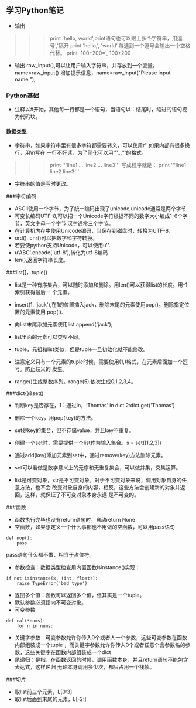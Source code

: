 ## 学习Python笔记
- 输出

>>>print 'hello, world',print语句也可以跟上多个字符串，用逗号','隔开
>>>print 'hello,', 'world'.每遇到一个逗号会输出一个空格代替。
>>>print '100+200=', 100+200

- 输出
raw_input(),可以让用户输入字符串，并存放到一个变量，name=raw_input()
增加提示信息，name=raw_input("Please input name:");

### Python基础
- 注释以#开始，其他每一行都是一个语句，当语句以：结尾时，缩进的语句视为代码块。
#### 数据类型
- 字符串，如果字符串里有很多字符都需要转义，可以使用r''.如果内部有很多换行，用\n写在
一行不好读，为了简化可以用'''...'''的格式。
>>> print '''line1
... line2
... line3'''
写成程序就是：
print '''line1
line2
line3'''
- 字符串的值是写时更改。

###字符编码
- ASCII使用一个字节，为了统一编码出现了unicode,unicode通常是两个字节
- 可变长编码UTF-8,可以把一个Unicode字符根据不同的数字大小编成1-6个字节，英文字母一个字节
汉字通常三个字节。
- 在计算机内存中使用Unicode编码，当保存到磁盘时，转换为UTF-8.
- ord(), chr()可以把数字和字符转换。
- 若要使python支持Unicode，可以使用u''.
- u'ABC'.encode('utf-8'),转化为utf-8编码
- len(),返回字符串长度。

###list[]，tuple()

- list是一种有序集合，可以随时添加和删除。用len()可以获得list的长度。用-1索引获得最后一
个元素。
- insert(1, 'jack'),在1的位置插入jack，删除末尾的元素使用pop()。删除指定位置的元素使用
pop(i).
- 向list末尾添加元素使用list.append('jack');
- list里面的元素可以类型不同。

- tuple，元祖和list类似，但是tuple一旦初始化就不能修改。
- 注意定义只有一个元素的tuple时候，需要使用(1,)格式，在元素后面加一个逗号。防止歧义的
发生。
- range()生成整数序列。range(5),依次生成0,1,2,3,4。 

###dict{}&set()
- 判断key是否存在，1：通过in，‘Thomas’ in dict.2:dict.get('Thomas')
- 删除一个key，用pop(key)的方法。
- set是key的集合，但不存储value，并且key不重复。
- 创建一个set时，需要提供一个list作为输入集合。s = set([1,2,3])
- 通过add(key)添加元素到set中，通过remove(key)方法删除元素。
- set可以看做是数学意义上的无序和无重复集合，可以做并集，交集运算。

- list是可变对象，str是不可变对象。对于不可变对象来说，调用对象自身的任意方法，也不会
改变对象自身的内容，相反，这些方法会创建新的对象并返回，这样，就保证了不可变对象本身永远
是不可变的。

###函数
- 函数执行完毕也没有return语句时，自动return None
- 空函数，如果想定义一个什么事都也不用做的空函数，可以用pass语句
```
def nop():
	pass
```
pass语句什么都不做，相当于占位符。
- 参数检查：数据类型检查用内置函数isinstance()实现：
```
if not isinstance(x, (int, float)):
	raise TypeError('bad type')
```
- 返回多个值：函数可以返回多个值，但其实是一个tuple。
- 默认参数必须指向不可变对象。
- 可变参数
```
def cal(*nums):
	for n in nums:
```
- 关键字参数：可变参数允许你传入0个或者人一个参数，这些可变参数在函数内部组装成一个tuple
，而关键字参数允许你传入0个或者任意个含参数名的参数，这些关键字在函数内部组装成一个dict
- 尾递归：是指，在函数返回的时候，调用函数本身，并且return语句不能包含表达式，这样递归
无论本身调用多少次，都只占用一个栈帧。

###切片
- 取list前三个元素，L[0:3]
- 取list后面到末尾的元素，L[-2:]
